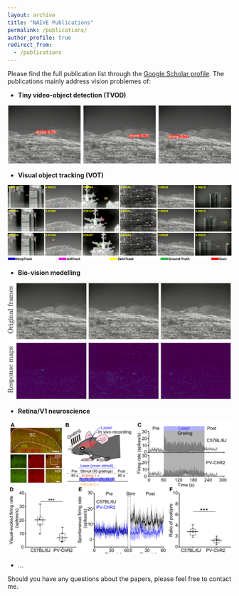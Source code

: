 ```yaml
---
layout: archive
title: "NAIVE Publications"
permalink: /publications/
author_profile: true
redirect_from:
  - /publications
---
```


Please find the full publication list through the [Google Scholar profile](https://scholar.google.com/citations?user=YOtXJvQAAAAJ&hl=zh-CN). The publications mainly address vision problemes of:
* **Tiny video-object detection (TVOD)**

![](../images/ASOC-result.png)
  
* **Visual object tracking (VOT)**

![](../images/TPAMI-result.png)


* **Bio-vision modelling**

![](../images/ASOC-magno-result.png)


* **Retina/V1 neuroscience**

![](../images/NSB-illu.png)

* ...

Should you have any questions about the papers, please feel free to contact me.
